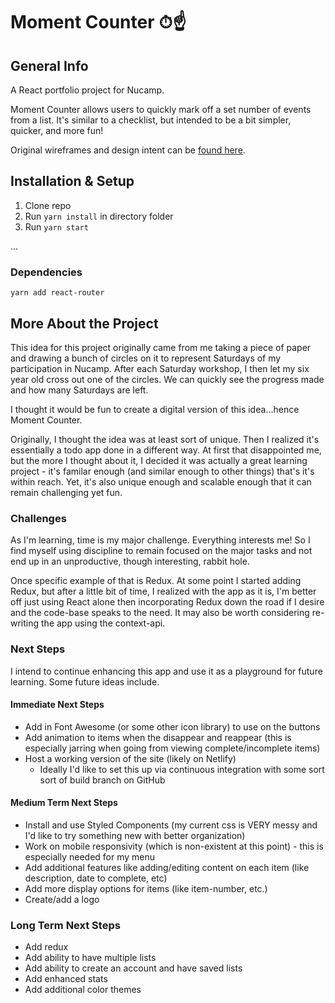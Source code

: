 # Moment Counter ⏱☝️

## General Info

A React portfolio project for Nucamp.

Moment Counter allows users to quickly mark off a set number of events from a list. It's similar to a checklist, but intended to be a bit simpler, quicker, and more fun!

Original wireframes and design intent can be [found here](https://www.figma.com/file/17vW94nlMz1CYZiXVScEhi/Moment-Counter-Wireframe?node-id=292669%3A448).

## Installation & Setup

1. Clone repo
2. Run `yarn install` in directory folder
3. Run `yarn start`

...

### Dependencies

```
yarn add react-router
```

## More About the Project

This idea for this project originally came from me taking a piece of paper and drawing a bunch of circles on it to represent Saturdays of my participation in Nucamp. After each Saturday workshop, I then let my six year old cross out one of the circles. We can quickly see the progress made and how many Saturdays are left.

I thought it would be fun to create a digital version of this idea...hence Moment Counter.

Originally, I thought the idea was at least sort of unique. Then I realized it's essentially a todo app done in a different way. At first that disappointed me, but the more I thought about it, I decided it was actually a great learning project - it's familar enough (and similar enough to other things) that's it's within reach. Yet, it's also unique enough and scalable enough that it can remain challenging yet fun.

### Challenges

As I'm learning, time is my major challenge. Everything interests me! So I find myself using discipline to remain focused on the major tasks and not end up in an unproductive, though interesting, rabbit hole.

Once specific example of that is Redux. At some point I started adding Redux, but after a little bit of time, I realized with the app as it is, I'm better off just using React alone then incorporating Redux down the road if I desire and the code-base speaks to the need. It may also be worth considering re-writing the app using the context-api.

### Next Steps

I intend to continue enhancing this app and use it as a playground for future learning. Some future ideas include.

#### Immediate Next Steps

- Add in Font Awesome (or some other icon library) to use on the buttons
- Add animation to items when the disappear and reappear (this is especially jarring when going from viewing complete/incomplete items)
- Host a working version of the site (likely on Netlify)
  - Ideally I'd like to set this up via continuous integration with some sort sort of build branch on GitHub

#### Medium Term Next Steps

- Install and use Styled Components (my current css is VERY messy and I'd like to try something new with better organization)
- Work on mobile responsivity (which is non-existent at this point) - this is especially needed for my menu
- Add additional features like adding/editing content on each item (like description, date to complete, etc)
- Add more display options for items (like item-number, etc.)
- Create/add a logo

### Long Term Next Steps

- Add redux
- Add ability to have multiple lists
- Add ability to create an account and have saved lists
- Add enhanced stats
- Add additional color themes
